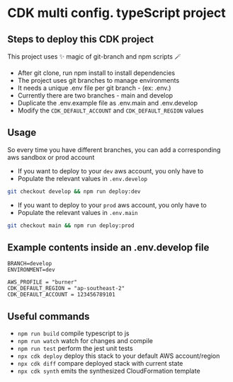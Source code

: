 # CDK multi config. typeScript project

## Steps to deploy this CDK project

This project uses ✨ magic of git-branch and npm scripts 🪄

- After git clone, run npm install to install dependencies
- The project uses git branches to manage environments
- It needs a unique .env file per git branch - (ex: .env.<branch-name>)
- Currently there are two branches - main and develop
- Duplicate the .env.example file as .env.main and .env.develop
- Modify the `CDK_DEFAULT_ACCOUNT` and `CDK_DEFAULT_REGION` values

## Usage

So every time you have different branches, you can add a corresponding aws sandbox or prod account

- If you want to deploy to your `dev` aws account, you only have to
- Populate the relevant values in `.env.develop`

```sh
git checkout develop && npm run deploy:dev
```

- If you want to deploy to your `prod` aws account, you only have to
- Populate the relevant values in `.env.main`

```sh
git checkout main && npm run deploy:prod
```

## Example contents inside an .env.develop file

```
BRANCH=develop
ENVIRONMENT=dev

AWS_PROFILE = "burner"
CDK_DEFAULT_REGION = "ap-southeast-2"
CDK_DEFAULT_ACCOUNT = 123456789101
```

## Useful commands

- `npm run build` compile typescript to js
- `npm run watch` watch for changes and compile
- `npm run test` perform the jest unit tests
- `npx cdk deploy` deploy this stack to your default AWS account/region
- `npx cdk diff` compare deployed stack with current state
- `npx cdk synth` emits the synthesized CloudFormation template
